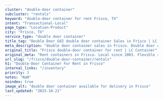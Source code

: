 ```yaml
---
cluster: "double-door container"
subcluster: "rentals"
keyword: "double-door container for rent Frisco, TX"
intent: "Transactional-Local"
page_type: "Location-Product"
city: "Frisco, TX"
service_type: "double door container"
title_tag: "Double Door Gd2 double door container Sales in Frisco | LC Container"
meta_description: "double door container sales in Frisco. Double door containers for easy access. Fast delivery, competitive pricing. Serving double door container area. Quote ID: UIG. Call (214) 524-4168 for your free quote today."
original_title: "Frisco double-door container for rent | LC Container"
original_meta: "Rent containers in Frisco. Local since 2003. Flexible rental terms. Same-week delivery available. Get your free quote — call (214) 524-4168 today."
url_slug: "/frisco/double-door-container/rentals"
h1: "Double-Door Container For Rent in Frisco"
internal_links: "/inventory"
priority: 3
notes: "NaN"
noindex: true
image_alt: "double door container available for delivery in Frisco"
last_updated: "2025-10-21"
---
```


<!-- TODO: Add unique city/inventory copy, images, and internal links here. -->
